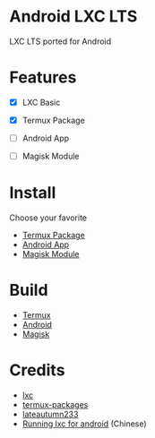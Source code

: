 # Android LXC LTS

LXC LTS ported for Android


# Features

- [x] LXC Basic
- [x] Termux Package
- [ ] Android App
- [ ] Magisk Module


# Install

Choose your favorite

* [Termux Package](https://github.com/TapetalArray/android-lxc-lts/tree/main/docs/termux-package.md)
* [Android App](https://github.com/TapetalArray/android-lxc-lts/tree/main/docs/android-app.md)
* [Magisk Module](https://github.com/TapetalArray/android-lxc-lts/tree/main/docs/magisk-module.md)


# Build

* [Termux](https://github.com/TapetalArray/android-lxc-lts/tree/main/termux-package)
* [Android](https://github.com/TapetalArray/android-lxc-lts/tree/main/android-app)
* [Magisk](https://github.com/TapetalArray/android-lxc-lts/tree/main/magisk-module)


# Credits

* [lxc](https://github.com/lxc/lxc)
* [termux-packages](https://github.com/termux/termux-packages)
* [lateautumn233](https://github.com/lateautumn233)
* [Running lxc for android](https://gist.github.com/lateautumn233/939be0528a2cc34af66864bead58e68a) (Chinese)
